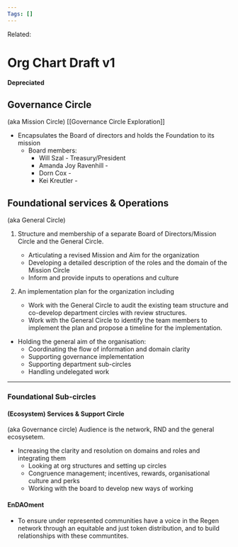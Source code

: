 ```yaml
---
Tags: []
---
```

Related: 
# Org Chart Draft v1
**Depreciated**

## Governance Circle 
(aka Mission Circle) [[Governance Circle Exploration]]
- Encapsulates the Board of directors and holds the Foundation to its mission
	- Board members:
		- Will Szal - Treasury/President
		- Amanda Joy Ravenhill - 
		- Dorn Cox - 
		- Kei Kreutler -

## Foundational services & Operations 
(aka General Circle)
1. Structure and membership of a separate Board of Directors/Mission Circle and the General Circle. 
	- Articulating a revised Mission and Aim for the organization
	- Developing a detailed description of the roles and the domain of the Mission Circle
	- Inform and provide inputs to operations and culture

2.  An implementation plan for the organization including
	- Work with the General Circle to audit the existing team structure and co-develop department circles with review structures.
	- Work with the General Circle to identify the team members to implement the plan and propose a timeline for the implementation.

- Holding the general aim of the organisation:
	- Coordinating the flow of information and domain clarity
	- Supporting governance implementation
	- Supporting department sub-circles
	- Handling undelegated work

---

### Foundational Sub-circles

#### (Ecosystem) Services & Support Circle 
(aka Governance circle) Audience is the network, RND and the general ecosysetem.
- Increasing the clarity and resolution on domains and roles and integrating them
	- Looking at org structures and setting up circles
	- Congruence management; incentives, rewards, organisational culture and perks
	- Working with the board to develop new ways of working 


#### EnDAOment 
- To ensure under represented communities have a voice in the Regen network through an equitable and just token distribution, and to build relationships with these communtites. 